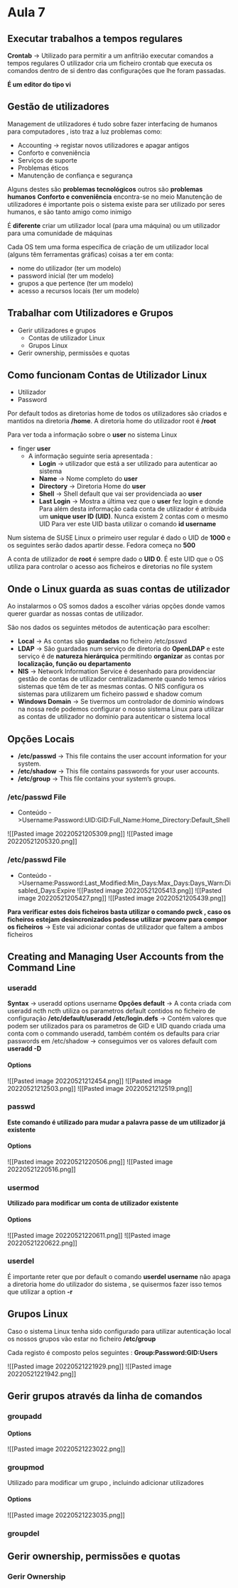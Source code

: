 # Aula 7
## Executar trabalhos a tempos regulares
**Crontab** -> Utilizado para permitir a um anfitrião executar comandos a tempos regulares 
O utilizador cria um ficheiro crontab que executa os comandos dentro de si dentro das configurações que lhe foram passadas.

**É um editor do tipo vi**

## Gestão de utilizadores
Management de utilizadores é tudo sobre fazer interfacing de humanos para computadores , isto traz a luz problemas como:
- Accounting -> registar novos utilizadores e apagar antigos
- Conforto e conveniência
- Serviços de suporte
- Problemas éticos
- Manutenção de confiança e segurança

Alguns destes são **problemas tecnológicos** outros são **problemas humanos**
**Conforto e conveniência** encontra-se no meio
Manutenção de utilizadores é importante pois o sistema existe para ser utilizado por seres  humanos, e são tanto amigo como inimigo

É **diferente** criar um utilizador local (para uma máquina) ou um utilizador para uma comunidade de máquinas

Cada OS tem uma forma específica de criação de um utilizador local (alguns têm ferramentas gráficas) coisas a ter em conta:

- nome do utilizador (ter um modelo)
- password inicial (ter um modelo)
- grupos a que pertence (ter um modelo)
- acesso a recursos locais (ter um modelo)

## Trabalhar com Utilizadores e Grupos
- Gerir utilizadores e grupos
	- Contas de utilizador Linux
	- Grupos Linux
- Gerir ownership, permissões e quotas

## Como funcionam Contas de Utilizador Linux
- Utilizador
- Password

Por default todos as diretorias home de todos os utilizadores são criados e mantidos na diretoria **/home**.
A diretoria home do utilizador root é **/root**

Para ver toda a informação sobre o **user** no sistema Linux 
- finger **user**
	- A informação seguinte seria apresentada :
		- **Login** -> utilizador que está a ser utilizado para autenticar ao sistema
		-  **Name** -> Nome completo do **user**
		- **Directory** -> Diretoria Home do **user**
		- **Shell** -> Shell default que vai ser providenciada ao **user**
		- **Last Login** -> Mostra a última vez que o **user** fez login e donde
Para além desta informação cada conta de utilizador é atribuida um **unique user ID (UID)**. Nunca existem 2 contas com o mesmo UID
Para ver este UID basta utilizar o comando
**id username**

Num sistema de SUSE Linux o primeiro user regular é dado o UID de **1000** e os seguintes serão dados apartir desse. Fedora começa no **500**

A conta de utilizador de **root** é sempre dado o **UID 0**. É este UID que o OS utiliza para controlar o acesso aos ficheiros e diretorias no file system

## Onde o Linux guarda as suas contas de utilizador
Ao instalarmos o OS somos dados a escolher várias opções donde vamos querer guardar as nossas contas de utilizador.

São nos dados os seguintes métodos de autenticação para escolher:
- **Local** -> As contas são **guardadas** no ficheiro /etc/psswd
- **LDAP** -> São guardadas num serviço de diretoria do **OpenLDAP** e este serviço é de **natureza hierárquica** permitindo **organizar** as contas por **localização, função ou departamento**
- **NIS** -> Network Information Service é desenhado para providenciar gestão de contas de utilizador centralizadamente quando temos vários sistemas que têm de ter as mesmas contas. O NIS configura os sistemas para utilizarem um ficheiro passwd e shadow comum
- **Windows Domain** -> Se tivermos um controlador de dominio windows na nossa rede podemos configurar o nosso sistema Linux para utilizar as contas de utilizador no dominio para autenticar o sistema local

## **Opções Locais**
- **/etc/passwd** -> This file contains the user account information for your system.
- **/etc/shadow** -> This file contains passwords for your user accounts.
- **/etc/group** -> This file contains your system’s groups.


### /etc/passwd File
- Conteúdo ->Username:Password:UID:GID:Full_Name:Home_Directory:Default_Shell

![[Pasted image 20220521205309.png]]
![[Pasted image 20220521205320.png]]

### /etc/passwd File
- Conteúdo ->Username:Password:Last_Modified:Min_Days:Max_Days:Days_Warn:Disabled_Days:Expire
 ![[Pasted image 20220521205413.png]]
 ![[Pasted image 20220521205427.png]]
![[Pasted image 20220521205439.png]]

**Para verificar estes dois ficheiros basta utilizar o comando pwck , caso os ficheiros estejam desincronizados podesse utilizar pwconv para compor os ficheiros** -> Este vai adicionar contas de utilizador que faltem a ambos ficheiros


## Creating and Managing User Accounts from the Command Line

### useradd
**Syntax** -> useradd options username
**Opções default** -> A conta criada com useradd ncth ncth utiliza os parametros default contidos no ficheiro de configuração **/etc/default/useradd**
**/etc/login.defs** -> Contém valores  que podem ser utilizados para os parametros de GID e UID quando criada uma conta com o commando useradd, também contém os defaults para criar passwords em /etc/shadow -> conseguimos ver os valores default com **useradd -D**

#### Options 
![[Pasted image 20220521212454.png]]
![[Pasted image 20220521212503.png]]
![[Pasted image 20220521212519.png]]

### passwd
**Este comando é utilizado para mudar a palavra passe de um utilizador já existente**

#### Options
![[Pasted image 20220521220506.png]]
![[Pasted image 20220521220516.png]]

### usermod
**Utilizado para modificar um conta de utilizador existente**

#### Options
![[Pasted image 20220521220611.png]]
![[Pasted image 20220521220622.png]]

### userdel
É importante reter que por default o comando **userdel username** não apaga a diretoria home do utilizador do sistema , se quisermos fazer isso temos que utilizar a option **-r** 

## Grupos Linux
Caso o sistema Linux tenha sido configurado para utilizar autenticação local os nossos grupos vão estar no ficheiro **/etc/group**

Cada registo é composto pelos seguintes : 
												**Group:Password:GID:Users**

![[Pasted image 20220521221929.png]]
![[Pasted image 20220521221942.png]]

## Gerir grupos através da linha de comandos
### groupadd
#### Options
![[Pasted image 20220521223022.png]]

### groupmod
Utilizado para modificar um grupo , incluindo adicionar utilizadores 
#### Options
![[Pasted image 20220521223035.png]]

### groupdel

## Gerir ownership, permissões e quotas
### Gerir Ownership

